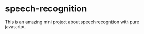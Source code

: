 # speech-recognition
This is an amazing mini project about speech recognition with pure javascript. 

